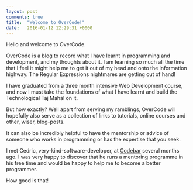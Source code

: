 ```yaml
---
layout: post
comments: true
title:  "Welcome to OverCode!"
date:   2016-01-12 12:29:31 +0000
---
```


Hello and welcome to OverCode.


OverCode is a blog to record what I have learnt in programming and development, and my thoughts about it. I am learning so much all the time that I feel it might help me to get it out of my head and onto the information highway. The Regular Expressions nightmares are getting out of hand!

I have graduated from a three month intensive Web Development course, and now I must take the foundations of what I have learnt and build the Technological Taj Mahal on it.

But how exactly? Well apart from serving my ramblings, OverCode will hopefully also serve as a collection of links to tutorials, online courses and other, wiser, blog-posts. 

It can also be incredibly helpful to have the mentorship or advice of someone who works in programming or has the expertise that you seek.

I met Cedric, very-kind-software-developer, at [Codebar][codebar] several months ago. I was very happy to discover that he runs a mentoring programme in his free time and would be happy to help me to become a better programmer. 


How good is that!

[codebar]: https://codebar.io/

